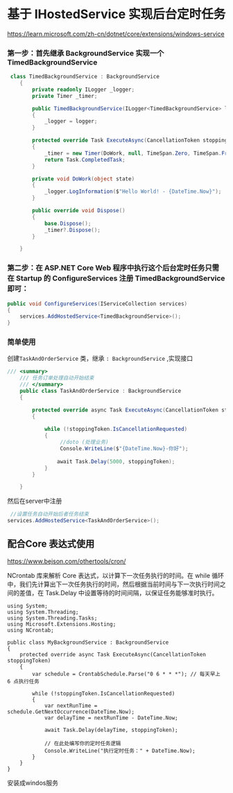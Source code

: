  
 # 基于 IHostedService 实现后台定时任务

https://learn.microsoft.com/zh-cn/dotnet/core/extensions/windows-service
 

### 第一步：首先继承 BackgroundService 实现一个 TimedBackgroundService

```csharp
 class TimedBackgroundService : BackgroundService
    {
        private readonly ILogger _logger;
        private Timer _timer;

        public TimedBackgroundService(ILogger<TimedBackgroundService> logger)
        {
            _logger = logger;
        }

        protected override Task ExecuteAsync(CancellationToken stoppingToken)
        {
            _timer = new Timer(DoWork, null, TimeSpan.Zero, TimeSpan.FromSeconds(5));
            return Task.CompletedTask;
        }

        private void DoWork(object state)
        {
            _logger.LogInformation($"Hello World! - {DateTime.Now}");
        }

        public override void Dispose()
        {
            base.Dispose();
            _timer?.Dispose();
        }

    }
```

### 第二步：在 ASP.NET Core Web 程序中执行这个后台定时任务只需在 Startup 的 ConfigureServices 注册 TimedBackgroundService 即可：

```csharp
public void ConfigureServices(IServiceCollection services)
{
    services.AddHostedService<TimedBackgroundService>();
}
```

### 简单使用

创建`TaskAndOrderService` 类，继承 `: BackgroundService` ,实现接口

```csharp
/// <summary>
    /// 任务订单处理自动开始结束
    /// </summary>
    public class TaskAndOrderService : BackgroundService
    {

        protected override async Task ExecuteAsync(CancellationToken stoppingToken)
        {
           
            while (!stoppingToken.IsCancellationRequested)
            {
                 //doto (处理业务)
                 Console.WriteLine($"{DateTime.Now}-你好");
           
                await Task.Delay(5000, stoppingToken);
            }
        }

    }
```
然后在server中注册

```csharp
 //设置任务自动开始后者任务结束
services.AddHostedService<TaskAndOrderService>();
```

## 配合Core 表达式使用

https://www.bejson.com/othertools/cron/

NCrontab 库来解析 Core 表达式，以计算下一次任务执行的时间。在 while 循环中，我们先计算出下一次任务执行的时间，然后根据当前时间与下一次执行时间之间的差值，在 Task.Delay 中设置等待的时间间隔，以保证任务能够准时执行。

><PackageReference Include="NCrontab" Version="3.3.3" />

```
using System;
using System.Threading;
using System.Threading.Tasks;
using Microsoft.Extensions.Hosting;
using NCrontab;

public class MyBackgroundService : BackgroundService
{
    protected override async Task ExecuteAsync(CancellationToken stoppingToken)
    {
        var schedule = CrontabSchedule.Parse("0 6 * * *"); // 每天早上 6 点执行任务

        while (!stoppingToken.IsCancellationRequested)
        {
            var nextRunTime = schedule.GetNextOccurrence(DateTime.Now);
            var delayTime = nextRunTime - DateTime.Now;

            await Task.Delay(delayTime, stoppingToken);

            // 在此处编写你的定时任务逻辑
            Console.WriteLine("执行定时任务：" + DateTime.Now);
        }
    }
}

```

 安装成windos服务